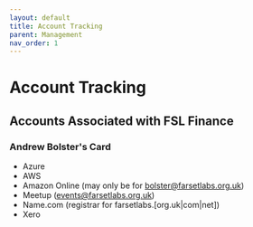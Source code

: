 ```yaml
---
layout: default
title: Account Tracking
parent: Management
nav_order: 1
---
```


# Account Tracking

## Accounts Associated with FSL Finance

### Andrew Bolster's Card

* Azure
* AWS
* Amazon Online (may only be for bolster@farsetlabs.org.uk)
* Meetup (events@farsetlabs.org.uk)
* Name.com (registrar for farsetlabs.[org.uk|com|net])
* Xero

